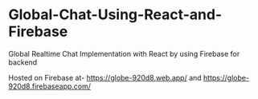 # Global-Chat-Using-React-and-Firebase
Global Realtime Chat Implementation with React by using Firebase for backend

Hosted on Firebase at-
  https://globe-920d8.web.app/   and
  https://globe-920d8.firebaseapp.com/
